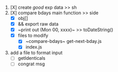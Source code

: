 1) [X] create _good_ exp data >> sh
1) [X] compare bdays main function >> side
    - [X] obj[]
    - [X] && export raw data
    - [X] ~print out (Mon 00, xxxx)~ >> toDateString()
    - [X] files to modify
        - [X] ~compare-bdays~ get-next-bday.js
        - [X] index.js
1) add a file to format input
    - [ ] getIdenticals
    - [ ] congrat msg